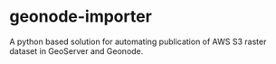 # geonode-importer
A python based solution for automating publication of AWS S3 raster dataset in GeoServer and Geonode. 

